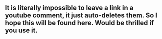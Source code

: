 ## It is literally impossible to leave a link in a youtube comment, it just auto-deletes them. So I hope this will be found here. Would be thrilled if you use it.
